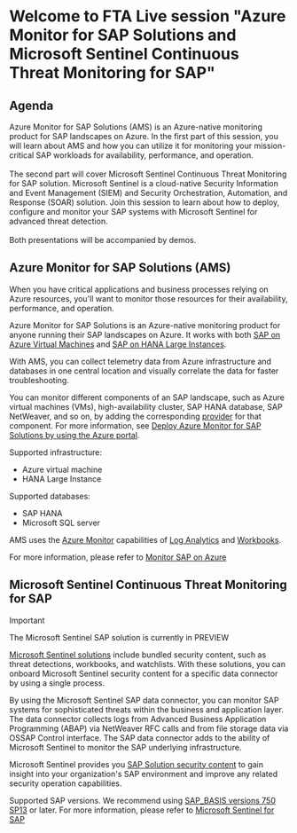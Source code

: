 # Welcome to FTA Live session "Azure Monitor for SAP Solutions and Microsoft Sentinel Continuous Threat Monitoring for SAP"

## Agenda

Azure Monitor for SAP Solutions (AMS) is an Azure-native monitoring product for SAP landscapes on Azure. In the first part of this session, you will learn about AMS and how you can utilize it for monitoring your mission-critical SAP workloads for availability, performance, and operation.
<br /><br />The second part will cover Microsoft Sentinel Continuous Threat Monitoring for SAP solution. Microsoft Sentinel is a cloud-native Security Information and Event Management (SIEM) and Security Orchestration, Automation, and Response (SOAR) solution. Join this session to learn about how to deploy, configure and monitor your SAP systems with Microsoft Sentinel for advanced threat detection.
<br /><br />Both presentations will be accompanied by demos.

## Azure Monitor for SAP Solutions (AMS)

When you have critical applications and business processes relying on Azure resources, you'll want to monitor those resources for their availability, performance, and operation.

Azure Monitor for SAP Solutions is an Azure-native monitoring product for anyone running their SAP landscapes on Azure. It works with both [SAP on Azure Virtual Machines](https://docs.microsoft.com/en-us/azure/virtual-machines/workloads/sap/hana-get-started) and [SAP on HANA Large Instances](https://docs.microsoft.com/en-us/azure/virtual-machines/workloads/sap/hana-overview-architecture).

With AMS, you can collect telemetry data from Azure infrastructure and databases in one central location and visually correlate the data for faster troubleshooting.

You can monitor different components of an SAP landscape, such as Azure virtual machines (VMs), high-availability cluster, SAP HANA database, SAP NetWeaver, and so on, by adding the corresponding [provider](https://docs.microsoft.com/en-us/azure/virtual-machines/workloads/sap/azure-monitor-providers) for that component. For more information, see [Deploy Azure Monitor for SAP Solutions by using the Azure portal](https://docs.microsoft.com/en-us/azure/virtual-machines/workloads/sap/azure-monitor-sap-quickstart).

Supported infrastructure:

- Azure virtual machine
- HANA Large Instance

Supported databases:

- SAP HANA
- Microsoft SQL server

AMS uses the [Azure Monitor](https://docs.microsoft.com/en-us/azure/azure-monitor/overview) capabilities of [Log Analytics](https://docs.microsoft.com/en-us/azure/azure-monitor/logs/log-analytics-overview) and [Workbooks](https://docs.microsoft.com/en-us/azure/azure-monitor/visualize/workbooks-overview).

For more information, please refer to [Monitor SAP on Azure](https://docs.microsoft.com/en-us/azure/virtual-machines/workloads/sap/monitor-sap-on-azure)

## Microsoft Sentinel Continuous Threat Monitoring for SAP
> [!IMPORTANT]
> The Microsoft Sentinel SAP solution is currently in PREVIEW

[Microsoft Sentinel solutions](https://docs.microsoft.com/en-us/azure/sentinel/sentinel-solutions) include bundled security content, such as threat detections, workbooks, and watchlists. With these solutions, you can onboard Microsoft Sentinel security content for a specific data connector by using a single process.

By using the Microsoft Sentinel SAP data connector, you can monitor SAP systems for sophisticated threats within the business and application layer. The data connector collects logs from Advanced Business Application Programming (ABAP) via NetWeaver RFC calls and from file storage data via OSSAP Control interface. The SAP data connector adds to the ability of Microsoft Sentinel to monitor the SAP underlying infrastructure.

Microsoft Sentinel provides you [SAP Solution security content](https://docs.microsoft.com/en-us/azure/sentinel/sap-solution-security-content) to gain insight into your organization's SAP environment and improve any related security operation capabilities. 

Supported SAP versions. We recommend using [SAP_BASIS versions 750 SP13](https://support.sap.com/en/my-support/software-downloads/support-package-stacks/product-versions.html#:%7E:text=SAP%20NetWeaver%20%20%20%20SAP%20Product%20Version,%20%20SAPKB710%3Cxx%3E%20%207%20more%20rows) or later.
For more information, please refer to [Microsoft Sentinel for SAP](https://docs.microsoft.com/en-us/azure/sentinel/sap-deploy-solution)
